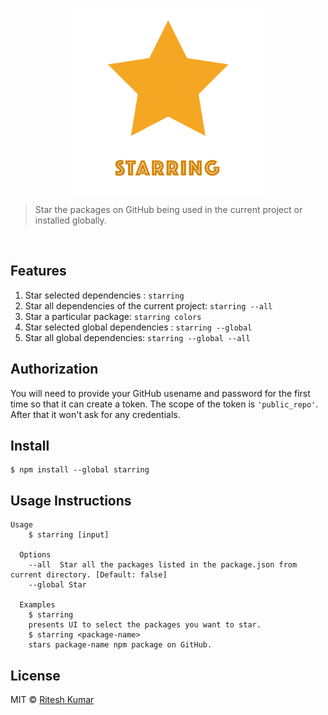<p align="center">
  <img src="./logo.png" align="center" alt="" width="300"/>
</p>

> Star the packages on GitHub being used in the current project or installed globally.

<p align="center">
  <img src="./demo.gif" align="center" alt="" width="800"/>
</p>

## Features
1. Star selected dependencies : `starring`
1. Star all dependencies of the current project: `starring --all`
1. Star a particular package: `starring colors`
1. Star selected global dependencies : `starring --global`
1. Star all global dependencies: `starring --global --all`

## Authorization
You will need to provide your GitHub usename and password for the first time so that it can create a token. The scope of the token is `'public_repo'`. After that it won't ask for any credentials.

## Install

```
$ npm install --global starring
```

## Usage Instructions
```
Usage
    $ starring [input]

  Options
    --all  Star all the packages listed in the package.json from current directory. [Default: false]
    --global Star

  Examples
    $ starring
    presents UI to select the packages you want to star.
    $ starring <package-name>
    stars package-name npm package on GitHub.
```


## License

MIT © [Ritesh Kumar](https://github.com/ritz078/starring)
